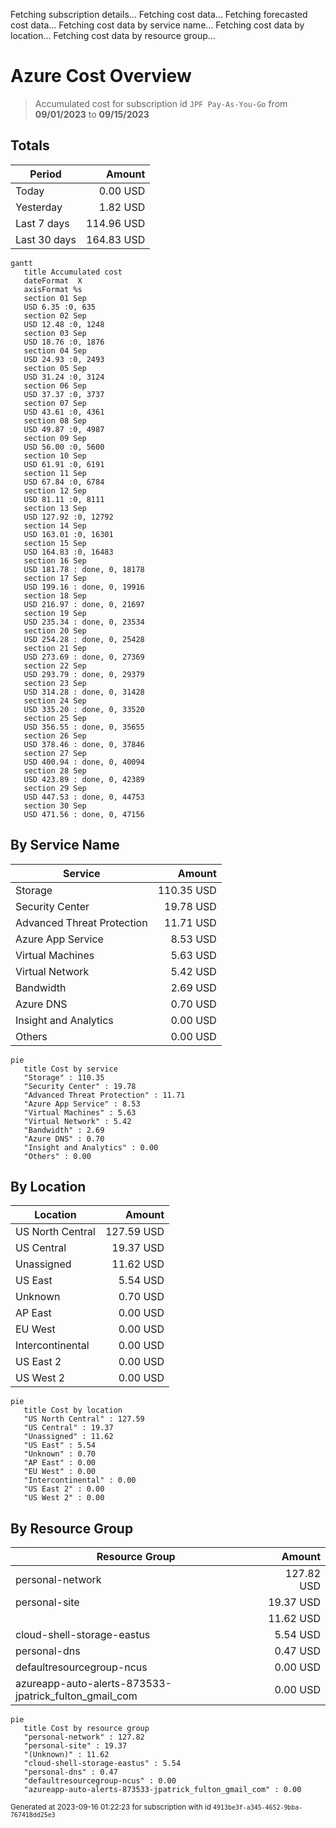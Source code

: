 Fetching subscription details...
Fetching cost data...
Fetching forecasted cost data...
Fetching cost data by service name...
Fetching cost data by location...
Fetching cost data by resource group...
# Azure Cost Overview

> Accumulated cost for subscription id `JPF Pay-As-You-Go` from **09/01/2023** to **09/15/2023**

## Totals

|Period|Amount|
|---|---:|
|Today|0.00 USD|
|Yesterday|1.82 USD|
|Last 7 days|114.96 USD|
|Last 30 days|164.83 USD|

```mermaid
gantt
   title Accumulated cost
   dateFormat  X
   axisFormat %s
   section 01 Sep
   USD 6.35 :0, 635
   section 02 Sep
   USD 12.48 :0, 1248
   section 03 Sep
   USD 18.76 :0, 1876
   section 04 Sep
   USD 24.93 :0, 2493
   section 05 Sep
   USD 31.24 :0, 3124
   section 06 Sep
   USD 37.37 :0, 3737
   section 07 Sep
   USD 43.61 :0, 4361
   section 08 Sep
   USD 49.87 :0, 4987
   section 09 Sep
   USD 56.00 :0, 5600
   section 10 Sep
   USD 61.91 :0, 6191
   section 11 Sep
   USD 67.84 :0, 6784
   section 12 Sep
   USD 81.11 :0, 8111
   section 13 Sep
   USD 127.92 :0, 12792
   section 14 Sep
   USD 163.01 :0, 16301
   section 15 Sep
   USD 164.83 :0, 16483
   section 16 Sep
   USD 181.78 : done, 0, 18178
   section 17 Sep
   USD 199.16 : done, 0, 19916
   section 18 Sep
   USD 216.97 : done, 0, 21697
   section 19 Sep
   USD 235.34 : done, 0, 23534
   section 20 Sep
   USD 254.28 : done, 0, 25428
   section 21 Sep
   USD 273.69 : done, 0, 27369
   section 22 Sep
   USD 293.79 : done, 0, 29379
   section 23 Sep
   USD 314.28 : done, 0, 31428
   section 24 Sep
   USD 335.20 : done, 0, 33520
   section 25 Sep
   USD 356.55 : done, 0, 35655
   section 26 Sep
   USD 378.46 : done, 0, 37846
   section 27 Sep
   USD 400.94 : done, 0, 40094
   section 28 Sep
   USD 423.89 : done, 0, 42389
   section 29 Sep
   USD 447.53 : done, 0, 44753
   section 30 Sep
   USD 471.56 : done, 0, 47156
```

## By Service Name

|Service|Amount|
|---|---:|
|Storage|110.35 USD|
|Security Center|19.78 USD|
|Advanced Threat Protection|11.71 USD|
|Azure App Service|8.53 USD|
|Virtual Machines|5.63 USD|
|Virtual Network|5.42 USD|
|Bandwidth|2.69 USD|
|Azure DNS|0.70 USD|
|Insight and Analytics|0.00 USD|
|Others|0.00 USD|

```mermaid
pie
   title Cost by service
   "Storage" : 110.35
   "Security Center" : 19.78
   "Advanced Threat Protection" : 11.71
   "Azure App Service" : 8.53
   "Virtual Machines" : 5.63
   "Virtual Network" : 5.42
   "Bandwidth" : 2.69
   "Azure DNS" : 0.70
   "Insight and Analytics" : 0.00
   "Others" : 0.00
```

## By Location

|Location|Amount|
|---|---:|
|US North Central|127.59 USD|
|US Central|19.37 USD|
|Unassigned|11.62 USD|
|US East|5.54 USD|
|Unknown|0.70 USD|
|AP East|0.00 USD|
|EU West|0.00 USD|
|Intercontinental|0.00 USD|
|US East 2|0.00 USD|
|US West 2|0.00 USD|

```mermaid
pie
   title Cost by location
   "US North Central" : 127.59
   "US Central" : 19.37
   "Unassigned" : 11.62
   "US East" : 5.54
   "Unknown" : 0.70
   "AP East" : 0.00
   "EU West" : 0.00
   "Intercontinental" : 0.00
   "US East 2" : 0.00
   "US West 2" : 0.00
```

## By Resource Group

|Resource Group|Amount|
|---|---:|
|personal-network|127.82 USD|
|personal-site|19.37 USD|
||11.62 USD|
|cloud-shell-storage-eastus|5.54 USD|
|personal-dns|0.47 USD|
|defaultresourcegroup-ncus|0.00 USD|
|azureapp-auto-alerts-873533-jpatrick_fulton_gmail_com|0.00 USD|

```mermaid
pie
   title Cost by resource group
   "personal-network" : 127.82
   "personal-site" : 19.37
   "(Unknown)" : 11.62
   "cloud-shell-storage-eastus" : 5.54
   "personal-dns" : 0.47
   "defaultresourcegroup-ncus" : 0.00
   "azureapp-auto-alerts-873533-jpatrick_fulton_gmail_com" : 0.00
```

<sup>Generated at 2023-09-16 01:22:23 for subscription with id `4913be3f-a345-4652-9bba-767418dd25e3`</sup>
